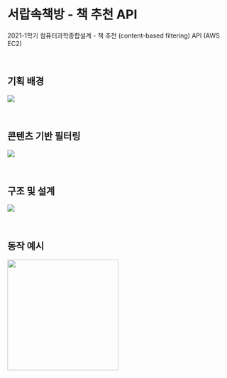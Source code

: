 # 서랍속책방 - 책 추천 API
2021-1학기 컴퓨터과학종합설계 - 책 추천 (content-based filtering) API (AWS EC2)

<br>

## 기획 배경
![](https://user-images.githubusercontent.com/43572543/158791459-7320012a-ff08-4716-99f4-1070dc43c00a.png)

<br>

## 콘텐츠 기반 필터링
![](https://user-images.githubusercontent.com/43572543/158791481-ce5f0fa9-e87e-43eb-86f0-054e5f2b2b9b.png)

<br>

## 구조 및 설계
![](https://user-images.githubusercontent.com/43572543/158791505-04812ba9-39a3-4d1b-8b2b-977158e3441b.png)

<br>

## 동작 예시
<img src="https://user-images.githubusercontent.com/43572543/168409820-6e9ae831-836f-4c60-bf46-c257b7c3ad92.png" width="250">

